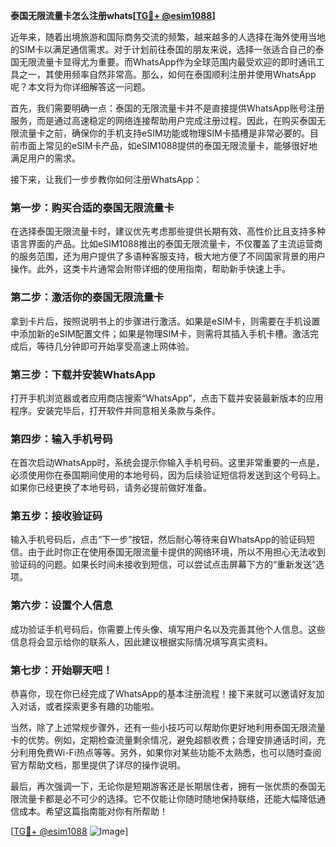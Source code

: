 **泰国无限流量卡怎么注册whats[[TG💪+ @esim1088](https://t.me/s/esim1088)]**

近年来，随着出境旅游和国际商务交流的频繁，越来越多的人选择在海外使用当地的SIM卡以满足通信需求。对于计划前往泰国的朋友来说，选择一张适合自己的泰国无限流量卡显得尤为重要。而WhatsApp作为全球范围内最受欢迎的即时通讯工具之一，其使用频率自然非常高。那么，如何在泰国顺利注册并使用WhatsApp呢？本文将为你详细解答这一问题。

首先，我们需要明确一点：泰国的无限流量卡并不是直接提供WhatsApp账号注册服务，而是通过高速稳定的网络连接帮助用户完成注册过程。因此，在购买泰国无限流量卡之前，确保你的手机支持eSIM功能或物理SIM卡插槽是非常必要的。目前市面上常见的eSIM卡产品，如eSIM1088提供的泰国无限流量卡，能够很好地满足用户的需求。

接下来，让我们一步步教你如何注册WhatsApp：

### **第一步：购买合适的泰国无限流量卡**
在选择泰国无限流量卡时，建议优先考虑那些提供长期有效、高性价比且支持多种语言界面的产品。比如eSIM1088推出的泰国无限流量卡，不仅覆盖了主流运营商的服务范围，还为用户提供了多语种客服支持，极大地方便了不同国家背景的用户操作。此外，这类卡片通常会附带详细的使用指南，帮助新手快速上手。

### **第二步：激活你的泰国无限流量卡**
拿到卡片后，按照说明书上的步骤进行激活。如果是eSIM卡，则需要在手机设置中添加新的eSIM配置文件；如果是物理SIM卡，则需将其插入手机卡槽。激活完成后，等待几分钟即可开始享受高速上网体验。

### **第三步：下载并安装WhatsApp**
打开手机浏览器或者应用商店搜索“WhatsApp”，点击下载并安装最新版本的应用程序。安装完毕后，打开软件并同意相关条款与条件。

### **第四步：输入手机号码**
在首次启动WhatsApp时，系统会提示你输入手机号码。这里非常重要的一点是，必须使用你在泰国期间使用的本地号码，因为后续验证短信将发送到这个号码上。如果你已经更换了本地号码，请务必提前做好准备。

### **第五步：接收验证码**
输入手机号码后，点击“下一步”按钮，然后耐心等待来自WhatsApp的验证码短信。由于此时你正在使用泰国无限流量卡提供的网络环境，所以不用担心无法收到验证码的问题。如果长时间未接收到短信，可以尝试点击屏幕下方的“重新发送”选项。

### **第六步：设置个人信息**
成功验证手机号码后，你需要上传头像、填写用户名以及完善其他个人信息。这些信息将会显示给你的联系人，因此建议根据实际情况填写真实资料。

### **第七步：开始聊天吧！**
恭喜你，现在你已经完成了WhatsApp的基本注册流程！接下来就可以邀请好友加入对话，或者探索更多有趣的功能啦。

当然，除了上述常规步骤外，还有一些小技巧可以帮助你更好地利用泰国无限流量卡的优势。例如，定期检查流量剩余情况，避免超额收费；合理安排通话时间，充分利用免费Wi-Fi热点等等。另外，如果你对某些功能不太熟悉，也可以随时查阅官方帮助文档，那里提供了详尽的操作说明。

最后，再次强调一下，无论你是短期游客还是长期居住者，拥有一张优质的泰国无限流量卡都是必不可少的选择。它不仅能让你随时随地保持联络，还能大幅降低通信成本。希望这篇指南能对你有所帮助！

[[TG💪+ @esim1088](https://t.me/s/esim1088) ![Image](https://i.postimg.cc/4NQfJmqS/Snipaste-2025-05-13-00-14-12.png)]
